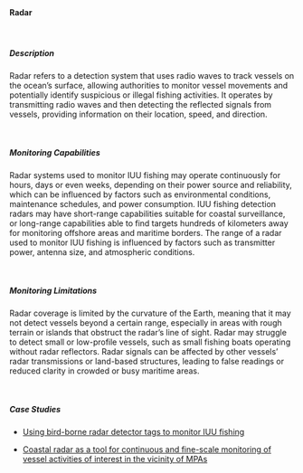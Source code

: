 <br>

#### **Radar**

<br>

##### **Description**

Radar refers to a detection system that uses radio waves to track vessels on the ocean’s surface, allowing authorities to monitor vessel movements and potentially identify suspicious or illegal fishing activities. It operates by transmitting radio waves and then detecting the reflected signals from vessels, providing information on their location, speed, and direction. 

<br>

##### **Monitoring Capabilities**

Radar systems used to monitor IUU fishing may operate continuously for hours, days or even weeks, depending on their power source and reliability, which can be influenced by factors such as environmental conditions, maintenance schedules, and power consumption. IUU fishing detection radars may have short-range capabilities suitable for coastal surveillance, or long-range capabilities able to find targets hundreds of kilometers away for monitoring offshore areas and maritime borders. The range of a radar used to monitor IUU fishing is influenced by factors such as transmitter power, antenna size, and atmospheric conditions.

<br>

##### **Monitoring Limitations**

Radar coverage is limited by the curvature of the Earth, meaning that it may not detect vessels beyond a certain range, especially in areas with rough terrain or islands that obstruct the radar’s line of sight. Radar may struggle to detect small or low-profile vessels, such as small fishing boats operating without radar reflectors. Radar signals can be affected by other vessels’ radar transmissions or land-based structures, leading to false readings or reduced clarity in crowded or busy maritime areas. 

<br>

##### **Case Studies**

- [Using bird-borne radar detector tags to monitor IUU fishing](https://conbio.onlinelibrary.wiley.com/doi/full/10.1111/cobi.14224)

- [Coastal radar as a tool for continuous and fine-scale monitoring of vessel activities of interest in the vicinity of MPAs](https://journals.plos.org/plosone/article?id=10.1371/journal.pone.0269490)

<br>

